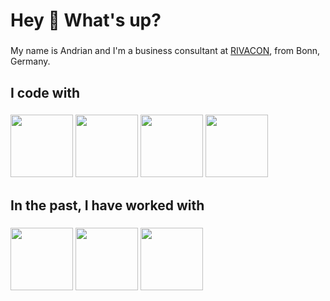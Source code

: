 <h1 align="left">Hey 👋 What's up?</h1>

###

<p align="left">My name is Andrian and I'm a business consultant at <a href="https://www.rivacon.com/">RIVACON</a>, from Bonn, Germany.</p>

###

<h2 align="left">I code with</h2>

###

<div align="left">
  <img src="https://cdn.jsdelivr.net/gh/devicons/devicon@latest/icons/python/python-original.svg" width="100" />
  <img src="https://cdn.jsdelivr.net/gh/devicons/devicon@latest/icons/microsoftsqlserver/microsoftsqlserver-original-wordmark.svg" width="100" />
  <img src="https://cdn.jsdelivr.net/gh/devicons/devicon@latest/icons/rust/rust-original.svg" width="100" />
  <img src="https://cdn.jsdelivr.net/gh/devicons/devicon@latest/icons/git/git-plain-wordmark.svg" width="100" />
</div>

###

<h2 align="left">In the past, I have worked with</h2>

###

<div align="left">
  <img src="https://cdn.jsdelivr.net/gh/devicons/devicon@latest/icons/cplusplus/cplusplus-original.svg" width="100" />
  <img src="https://cdn.jsdelivr.net/gh/devicons/devicon@latest/icons/csharp/csharp-original.svg" width="100" />
  <img src="https://cdn.jsdelivr.net/gh/devicons/devicon@latest/icons/r/r-original.svg" width="100" />
</div>

###

